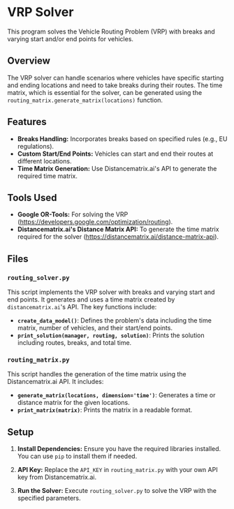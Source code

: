 # VRP Solver

This program solves the Vehicle Routing Problem (VRP) with breaks and varying start and/or end points for vehicles.

## Overview

The VRP solver can handle scenarios where vehicles have specific starting and ending locations and need to take breaks during their routes. The time matrix, which is essential for the solver, can be generated using the `routing_matrix.generate_matrix(locations)` function.

## Features

- **Breaks Handling:** Incorporates breaks based on specified rules (e.g., EU regulations).
- **Custom Start/End Points:** Vehicles can start and end their routes at different locations.
- **Time Matrix Generation:** Use Distancematrix.ai's API to generate the required time matrix.

## Tools Used

- **Google OR-Tools:** For solving the VRP (https://developers.google.com/optimization/routing).
- **Distancematrix.ai's Distance Matrix API:** To generate the time matrix required for the solver (https://distancematrix.ai/distance-matrix-api).

## Files

### `routing_solver.py`

This script implements the VRP solver with breaks and varying start and end points. It generates and uses a time matrix created by `distancematrix.ai`'s API. The key functions include:

- **`create_data_model()`**: Defines the problem's data including the time matrix, number of vehicles, and their start/end points.
- **`print_solution(manager, routing, solution)`**: Prints the solution including routes, breaks, and total time.

### `routing_matrix.py`

This script handles the generation of the time matrix using the Distancematrix.ai API. It includes:

- **`generate_matrix(locations, dimension='time')`**: Generates a time or distance matrix for the given locations.
- **`print_matrix(matrix)`**: Prints the matrix in a readable format.

## Setup

1. **Install Dependencies:**
   Ensure you have the required libraries installed. You can use `pip` to install them if needed.

2. **API Key:**
   Replace the `API_KEY` in `routing_matrix.py` with your own API key from Distancematrix.ai.

3. **Run the Solver:**
   Execute `routing_solver.py` to solve the VRP with the specified parameters.




